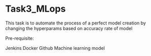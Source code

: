 # Task3_MLops

This task is to automate the process of a perfect model creation by changing the hyperparams based on accuracy rate of model

Pre-requisite:

Jenkins
Docker
Github
Machine learning model
